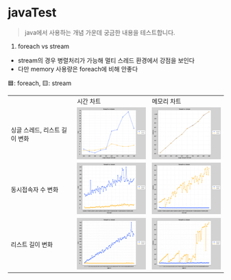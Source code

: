 # javaTest

> java에서 사용하는 개념 가운데 궁금한 내용을 테스트합니다.

1. foreach vs stream
- stream의 경우 병렬처리가 가능해 멀티 스레드 환경에서 강점을 보인다
- 다만 memory 사용량은 foreach에 비해 안좋다

🟦: foreach, 🟨: stream

<table>
  <tr>
      <td valign="center"></td>
      <td valign="center">시간 차트</td>
      <td>메모리 차트</td>
  </tr>
  <tr>
      <td valign="center">싱글 스레드, 리스트 길이 변화</td>
      <td valign="center">
          <img width="200px" src="./chartImage/single-thread-리스트 길이-chart-time.png"/>
      </td>
      <td>
          <img width="200px" src="./chartImage/single-thread-리스트 길이-chart-memory.png"/>
      </td>
  </tr>
  <tr>
      <td valign="center">동시접속자 수 변화</td>
      <td valign="center">
          <img width="200px" src="./chartImage/리스트 길이-chart-time.png"/>
      </td>
      <td>
          <img width="200px" src="./chartImage/리스트 길이-chart-memory.png"/>
      </td>
  </tr>
  <tr>
      <td valign="center">리스트 길이 변화</td>
      <td valign="center">
          <img width="200px" src="./chartImage/동접자 수-chart-time.png"/>
      </td>
      <td>
          <img width="200px" src="./chartImage/동접자 수-chart-memory.png"/>
      </td>
  </tr>
</table>
